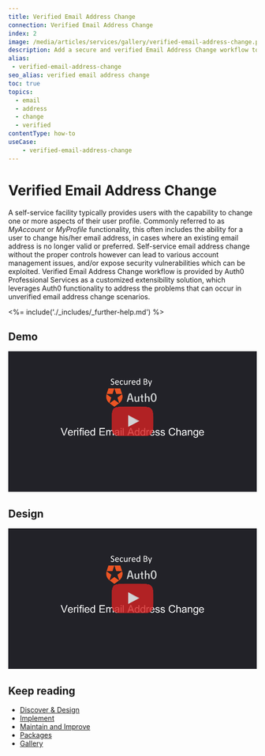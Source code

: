 ```yaml
---
title: Verified Email Address Change
connection: Verified Email Address Change
index: 2
image: /media/articles/services/gallery/verified-email-address-change.png
description: Add a secure and verified Email Address Change workflow to your solution with Professional Services custom extensibility.
alias:
 - verified-email-address-change
seo_alias: verified email address change
toc: true
topics:
  - email
  - address
  - change
  - verified
contentType: how-to
useCase:
    - verified-email-address-change
---
```

# Verified Email Address Change

A self-service facility typically provides users with the capability to change one or more aspects of their user profile. Commonly referred to as _MyAccount_ or _MyProfile_ functionality, this often includes the ability for a user to change his/her email address, in cases where an existing email address is no longer valid or preferred. Self-service email address change without the proper controls however can lead to various account management issues, and/or expose security vulnerabilities which can be exploited. Verified Email Address Change workflow is provided by Auth0 Professional Services as a customized extensibility solution, which leverages Auth0 functionality to address the problems that can occur in unverified email address change scenarios. 

<%= include('./_includes/_further-help.md') %>

## Demo

<div align="center">
  <a href="https://youtu.be/Qkfa_aDw_8k"><img src="/media/articles/services/gallery/veachange/verified-email-address-change.png" alt="Verified Email Address Change workflow"></a>
</div>

## Design

<div align="center">
  <a href="https://drive.google.com/open?id=1DtjpHFTwK6wN0B6BlaaXpbIFbU0BlUagDlymP0RGZgw"><img src="/media/articles/services/gallery/veachange/verified-email-address-change.png" alt="Verified Email Address Change workflow"></a>
</div>

## Keep reading

* [Discover & Design](/services/discover-and-design)
* [Implement](/services/implement)
* [Maintain and Improve](/services/maintain-and-improve)
* [Packages](/services/packages)
* [Gallery](/services/gallery)

